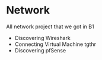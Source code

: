 # Network

All network project that we got in B1
- Discovering Wireshark 
- Connecting Virtual Machine tgthr
- Discovering pfSense
